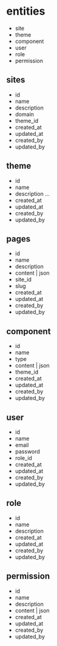 
# entities

- site
- theme
- component
- user
- role
- permission

## sites

- id
- name
- description
- domain
- theme_id
- created_at
- updated_at
- created_by
- updated_by

## theme

- id
- name
- description
...
- created_at
- updated_at
- created_by
- updated_by

## pages

- id
- name
- description
- content | json
- site_id
- slug
- created_at
- updated_at
- created_by
- updated_by

## component

- id
- name
- type
- content | json
- theme_id
- created_at
- updated_at
- created_by
- updated_by

## user

- id
- name
- email
- password
- role_id
- created_at
- updated_at
- created_by
- updated_by

## role

- id
- name
- description
- created_at
- updated_at
- created_by
- updated_by

## permission

- id
- name
- description
- content | json
- created_at
- updated_at
- created_by
- updated_by
